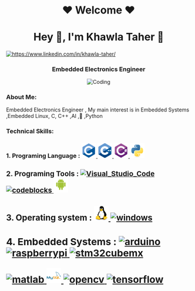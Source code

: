 <h1 align="center"> ❤️ Welcome ❤️ </h1>
<h1 align="center">Hey 👋, I'm Khawla Taher 🤝</h1>


<p align="left">
<a href="https://linkedin.com/in/https://www.linkedin.com/in/khawla-taher/" target="blank"><img align="center" src="https://raw.githubusercontent.com/rahuldkjain/github-profile-readme-generator/master/src/images/icons/Social/linked-in-alt.svg" alt="https://www.linkedin.com/in/khawla-taher/" height="30" width="40" /></a>
</p>

<h3 align="center">Embedded Electronics Engineer</h3>
<p align="center"> <img 
src="https://encrypted-tbn0.gstatic.com/images?q=tbn:ANd9GcS81M2cwZzGqYkuzZgSmPrvoClzTIyBp6APlQ&usqp=CAU" alt="Coding" width="400"/> 


<h3 align="left">About Me:</h3>
Embedded Electronics Engineer , My main interest is in Embedded Systems ,Embedded Linux, C, C++ ,AI ,🤖 ,Python
</h3>

<h3 align="left">Technical Skills:</h3>
<h3 align="left">1. Programing Language :
<a align="left">  
<a href="https://www.cprogramming.com/" target="_blank" rel="noreferrer"> <img 
src="https://raw.githubusercontent.com/devicons/devicon/master/icons/c/c-original.svg" alt="c" width="40" height="40"/> </a> 
<a href="https://www.w3schools.com/cpp/" target="_blank" rel="noreferrer"> <img 
src="https://raw.githubusercontent.com/devicons/devicon/master/icons/cplusplus/cplusplus-original.svg" alt="cplusplus" width="40" height="40"/> </a> 
<a href="https://www.w3schools.com/cs/" target="_blank" rel="noreferrer"> <img 
src="https://raw.githubusercontent.com/devicons/devicon/master/icons/csharp/csharp-original.svg" alt="csharp" width="40" height="40"/> </a> 
<a href="https://www.python.org" target="_blank" rel="noreferrer"> <img 
src="https://raw.githubusercontent.com/devicons/devicon/master/icons/python/python-original.svg" alt="python" width="40" height="40"/> </a>
<a </h3> 

<h3 align="left">2. Programing Tools : 
<a href="https://code.visualstudio.com/" target="_blank" rel="noreferrer"> <img 
src="https://upload.wikimedia.org/wikipedia/commons/9/9a/Visual_Studio_Code_1.35_icon.svg" alt="Visual_Studio_Code" width="40" height="40"/> </a>
<a href="https://www.codeblocks.org/downloads/" target="_blank" rel="noreferrer"> <img 
src="https://jetsonhacks.com/wp-content/uploads/2016/01/codeblocks2.png" alt="codeblocks" width="40" height="40"/> </a>
<a href="https://developer.android.com" target="_blank" rel="noreferrer"> <img 
src="https://raw.githubusercontent.com/devicons/devicon/master/icons/android/android-original-wordmark.svg" alt="android" width="40" height="40"/> </a>
<a </h3> 
     
      
<h3 align="left">3. Operating system :
<a href="https://www.linux.org/" target="_blank" rel="noreferrer"> <img 
src="https://raw.githubusercontent.com/devicons/devicon/master/icons/linux/linux-original.svg" alt="linux" width="40" height="40"/> </a> 
<a href="https://www.microsoft.com/fr-fr/windows" target="_blank" rel="noreferrer"> <img
src="https://upload.wikimedia.org/wikipedia/commons/5/5f/Windows_logo_-_2012.svg" alt="windows" width="40" height="40"/> </a> 
<a </h3> 

<h3 align="left">4. Embedded Systems :
<a href="https://www.arduino.cc/" target="_blank" rel="noreferrer"> <img 
src="https://cdn.worldvectorlogo.com/logos/arduino-1.svg" alt="arduino" width="40" height="40"/> </a> 
<a href="https://www.raspberrypi.com/products/raspberry-pi-4-model-b/" target="_blank" rel="noreferrer"> <img src="https://www.vectorlogo.zone/logos/raspberrypi/raspberrypi-icon.svg" alt="raspberrypi" width="40" height="40"/> </a> 
<a href="https://www.st.com/en/development-tools/stm32cubemx.html" target="_blank" rel="noreferrer"> <img 
src="https://www.st.com/bin/ecommerce/api/image.PF267946.en.feature-description-include-personalized-no-cpn-large.jpg" alt="stm32cubemx" width="40" height="40"/> </a> 
<a </h3> 
     
<a href="https://www.mathworks.com/" target="_blank" rel="noreferrer"> <img 
src="https://upload.wikimedia.org/wikipedia/commons/2/21/Matlab_Logo.png" alt="matlab" width="40" height="40"/> </a>
<a href="https://www.mysql.com/" target="_blank" rel="noreferrer"> <img 
src="https://raw.githubusercontent.com/devicons/devicon/master/icons/mysql/mysql-original-wordmark.svg" alt="mysql" width="40" height="40"/> </a>
<a href="https://opencv.org/" target="_blank" rel="noreferrer"> <img 
src="https://www.vectorlogo.zone/logos/opencv/opencv-icon.svg" alt="opencv" width="40" height="40"/> </a> 
<a href="https://www.tensorflow.org" target="_blank" rel="noreferrer"> <img 
src="https://www.vectorlogo.zone/logos/tensorflow/tensorflow-icon.svg" alt="tensorflow" width="40" height="40"/> </a> </p>






